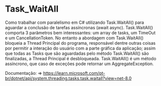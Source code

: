 # Task_WaitAll
Como trabalhar com paralelismo em C# utilizando Task.WaitAll() para aguardar a conclusão de tarefas assíncronas (await async). Task.WaitAll() comporta 3 parâmetros bem interessantes: um array de tasks, um TimeOut e um CancellationToken. No entanto a abordagem com Task.WaitAll() bloqueia a Thread Principal do programa, responsável dentre outras coisas por permitir a interação do usuário com a parte gráfica da aplicação; assim que todas as Tasks que são aguardadas pelo método Task.WaitAll() são finalizadas, a Thread Principal é desbloqueada. Task.WaitAll() é um método assíncrono, que caso de exceções pode retornar um AggregateException.

Documentação: 
=> https://learn.microsoft.com/pt-br/dotnet/api/system.threading.tasks.task.waitall?view=net-8.0
